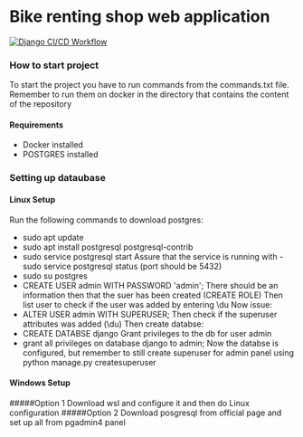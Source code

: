# Bike renting shop web application
[![Django CI/CD Workflow](https://github.com/WUT-SE-2/bike-renting-shop-project/actions/workflows/main.yml/badge.svg)](https://github.com/WUT-SE-2/bike-renting-shop-project/actions/workflows/main.yml)

### How to start project 
To start the project you have to run commands from the commands.txt file.
Remember to run them on docker in the directory that contains the content of the repository


#### Requirements
- Docker installed 
- POSTGRES installed 


### Setting up dataubase
#### Linux Setup 
Run the following commands to download postgres:
- sudo apt update 
- sudo apt install postgresql postgresql-contrib
- sudo service postgresql start 
Assure that the service is running with -sudo service postgresql status (port should be 5432)
- sudo su postgres
- CREATE USER admin WITH PASSWORD 'admin';
There should be an information then that the suer has been created (CREATE ROLE) 
Then list user to check if the user was added by entering \du
Now issue:
- ALTER USER admin WITH SUPERUSER;
Then check if the superuser  attributes was added (\du)
Then create databse:
- CREATE DATABSE django
Grant privileges to the db for user admin
- grant all privileges on database django to admin;
Now the databse is configured, but remember to still create superuser for admin panel using python manage.py createsuperuser

#### Windows Setup
#####Option 1 
Download wsl and configure it and then do Linux configuration 
#####Option 2 
Download posgresql from official page and set up all from pgadmin4 panel 

